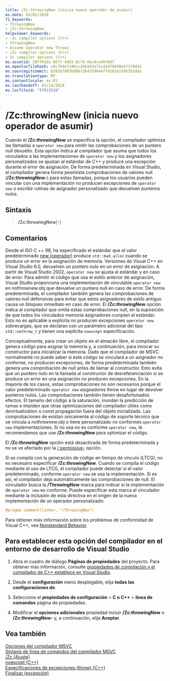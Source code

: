 ```yaml
---
title: /Zc:throwingNew (inicia nuevo operador de asumir)
ms.date: 03/01/2018
f1_keywords:
- throwingNew
- /Zc:throwingNew
helpviewer_keywords:
- -Zc compiler options (C++)
- throwingNew
- Assume operator new Throws
- /Zc compiler options (C++)
- Zc compiler options (C++)
ms.assetid: 20ff0101-9677-4d83-8c7b-8ec9ca49f04f
ms.openlocfilehash: c8c7b4e7246cc3bb1b3a73cde4f6830eb7178dd2
ms.sourcegitcommit: 8105b7003b89b73b4359644ff4281e1595352dda
ms.translationtype: MT
ms.contentlocale: es-ES
ms.lasthandoff: 03/14/2019
ms.locfileid: "57813518"
---
```

# <a name="zcthrowingnew-assume-operator-new-throws"></a>/Zc:throwingNew (inicia nuevo operador de asumir)

Cuando el **/Zc:throwingNew** se especifica la opción, el compilador optimiza las llamadas a `operator new` para omitir las comprobaciones de un puntero null devuelto. Esta opción indica al compilador que asuma que todos los vinculados a las implementaciones de `operator new` y los asignadores personalizados se ajustan al estándar de C++ y produce una excepción durante el error de asignación. De forma predeterminada en Visual Studio, el compilador genera forma pesimista comprobaciones de valores null (**/Zc:throwingNew-**) para estas llamadas, porque los usuarios pueden vincular con una implementación no producen excepciones de `operator new` o escribir rutinas de asignador personalizado que devuelven punteros nulos.

## <a name="syntax"></a>Sintaxis

> **/Zc:throwingNew**[**-**]

## <a name="remarks"></a>Comentarios

Desde el ISO C ++ 98, ha especificado el estándar que el valor predeterminado [new (operador)](../../standard-library/new-operators.md#op_new) produce `std::bad_alloc` cuando se produce un error en la asignación de memoria. Versiones de Visual C++ en Visual Studio 6.0, devuelven un puntero nulo en un error de asignación. A partir de Visual Studio 2002, `operator new` se ajusta al estándar y en caso de error. Para admitir el código que usa el estilo anterior de asignación, Visual Studio proporciona una implementación de vinculable `operator new` en nothrownew.obj que devuelve un puntero null en caso de error. De forma predeterminada, el compilador también genera las comprobaciones de valores null defensivas para evitar que estos asignadores de estilo antiguo causa un bloqueo inmediato en caso de error. El **/Zc:throwingNew** opción indica al compilador que omita estas comprobaciones null, en la suposición de que todos los vinculados memoria asignadores cumplen el estándar. Esto no es aplicable a explícita no producen excepciones `operator new` sobrecargas, que se declaran con un parámetro adicional del tipo `std::nothrow_t` y tienen una explícita `noexcept` especificación.

Conceptualmente, para crear un objeto en el almacén libre, el compilador genera código para asignar la memoria y, a continuación, para invocar su constructor para inicializar la memoria. Dado que el compilador de MSVC normalmente no puede saber si este código se vinculará a un asignador no conforme, no producen excepciones, de forma predeterminada también genera una comprobación de null antes de llamar al constructor. Esto evita que un puntero nulo en la llamada al constructor de desreferenciación si se produce un error en una asignación no producen excepciones. En la mayoría de los casos, estas comprobaciones no son necesarios porque el valor predeterminado `operator new` asignadores throw en lugar de devolver punteros nulos. Las comprobaciones también tienen desafortunados efectos. El tamaño del código a la saturación, inundan la predicción de ramas e impiden que otras optimizaciones del compilador útiles como devirtualization o const propagación fuera del objeto inicializado. Las comprobaciones de existan únicamente al código de soporte técnico que se vincula a *nothrownew.obj* o tiene personalizado no conformes `operator new` implementaciones. Si no usa no es conforme `operator new`, le recomendamos que use **/Zc:throwingNew** para optimizar el código.

El **/Zc:throwingNew** opción está desactivada de forma predeterminada y no se ve afectado por la [/ permissive-](permissive-standards-conformance.md) opción.

Si se compila con la generación de código en tiempo de vínculo (LTCG), no es necesario especificar **/Zc:throwingNew**. Cuando se compila el código mediante el uso de LTCG, el compilador puede detectar si el valor predeterminado, conforme `operator new` se usa la implementación. Si es así, el compilador deja automáticamente las comprobaciones de null. El vinculador busca la **/ThrowingNew** marca para indicar si la implementación de `operator new` es conforme. Puede especificar esta marca al vinculador mediante la inclusión de esta directiva en el origen de la nueva implementación de un operador personalizado:

```cpp
#pragma comment(linker, "/ThrowingNew")
```

Para obtener más información sobre los problemas de conformidad de Visual C++, vea [Nonstandard Behavior](../../cpp/nonstandard-behavior.md).

## <a name="to-set-this-compiler-option-in-the-visual-studio-development-environment"></a>Para establecer esta opción del compilador en el entorno de desarrollo de Visual Studio

1. Abra el cuadro de diálogo **Páginas de propiedades** del proyecto. Para obtener más información, consulte [propiedades de compilación y el compilador de C++ establece en Visual Studio](../working-with-project-properties.md).

1. Desde el **configuración** menú desplegable, elija **todas las configuraciones de**.

1. Seleccione el **propiedades de configuración** > **C o C++** > **línea de comandos** página de propiedades.

1. Modificar el **opciones adicionales** propiedad incluir **/Zc:throwingNew** o **/Zc:throwingNew-** y, a continuación, elija **Aceptar**.

## <a name="see-also"></a>Vea también

[Opciones del compilador MSVC](compiler-options.md)<br/>
[Sintaxis de línea de comandos del compilador MSVC](compiler-command-line-syntax.md)<br/>
[/Zc (Ajuste)](zc-conformance.md)<br/>
[noexcept (C++)](../../cpp/noexcept-cpp.md)<br/>
[Especificaciones de excepciones (throw) (C++)](../../cpp/exception-specifications-throw-cpp.md)<br/>
[Finalizar (excepción)](../../standard-library/exception-functions.md#terminate)<br/>
